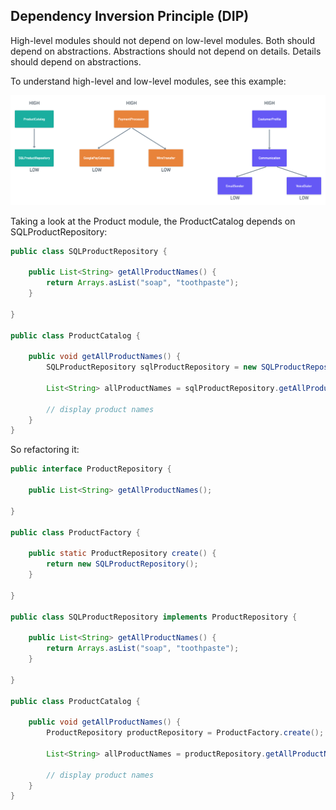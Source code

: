 
## Dependency Inversion Principle (DIP)

High-level modules should not depend on low-level modules. Both should depend on abstractions.
Abstractions should not depend on details. Details should depend on abstractions.

To understand high-level and low-level modules, see this example:

<img src="high-and-low-modules.png" alt="solid principles" width="800" />

Taking a look at the Product module, the ProductCatalog depends on SQLProductRepository:

```java
public class SQLProductRepository {

    public List<String> getAllProductNames() {
        return Arrays.asList("soap", "toothpaste");
    }

}

public class ProductCatalog {
    
    public void getAllProductNames() {
        SQLProductRepository sqlProductRepository = new SQLProductRepository();

        List<String> allProductNames = sqlProductRepository.getAllProductNames();

        // display product names
    }
}
```

So refactoring it:

```java
public interface ProductRepository {

    public List<String> getAllProductNames();

}

public class ProductFactory {

    public static ProductRepository create() {
        return new SQLProductRepository();
    }

}

public class SQLProductRepository implements ProductRepository {

    public List<String> getAllProductNames() {
        return Arrays.asList("soap", "toothpaste");
    }

}

public class ProductCatalog {

    public void getAllProductNames() {
        ProductRepository productRepository = ProductFactory.create();

        List<String> allProductNames = productRepository.getAllProductNames();

        // display product names
    }
}
```
